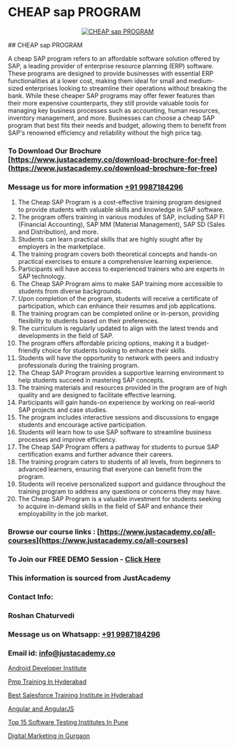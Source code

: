 # CHEAP sap PROGRAM

<p align="center">
  <a href="https://justacademy.co/course-detail/sap-abap-on-hana-training">
    <img src="https://justacademy.co/storage2/course_image/1708336814_course_image.png" alt="CHEAP sap PROGRAM">
  </a>
</p>
## CHEAP sap PROGRAM

A cheap SAP program refers to an affordable software solution offered by SAP, a leading provider of enterprise resource planning (ERP) software. These programs are designed to provide businesses with essential ERP functionalities at a lower cost, making them ideal for small and medium-sized enterprises looking to streamline their operations without breaking the bank. While these cheaper SAP programs may offer fewer features than their more expensive counterparts, they still provide valuable tools for managing key business processes such as accounting, human resources, inventory management, and more. Businesses can choose a cheap SAP program that best fits their needs and budget, allowing them to benefit from SAP's renowned efficiency and reliability without the high price tag.
### To Download Our Brochure [https://www.justacademy.co/download-brochure-for-free](https://www.justacademy.co/download-brochure-for-free)
### Message us for more information [+91 9987184296](https://api.whatsapp.com/send?phone=919987184296)
1) The Cheap SAP Program is a cost-effective training program designed to provide students with valuable skills and knowledge in SAP software.
2) The program offers training in various modules of SAP, including SAP FI (Financial Accounting), SAP MM (Material Management), SAP SD (Sales and Distribution), and more.
3) Students can learn practical skills that are highly sought after by employers in the marketplace.
4) The training program covers both theoretical concepts and hands-on practical exercises to ensure a comprehensive learning experience.
5) Participants will have access to experienced trainers who are experts in SAP technology.
6) The Cheap SAP Program aims to make SAP training more accessible to students from diverse backgrounds.
7) Upon completion of the program, students will receive a certificate of participation, which can enhance their resumes and job applications.
8) The training program can be completed online or in-person, providing flexibility to students based on their preferences.
9) The curriculum is regularly updated to align with the latest trends and developments in the field of SAP.
10) The program offers affordable pricing options, making it a budget-friendly choice for students looking to enhance their skills.
11) Students will have the opportunity to network with peers and industry professionals during the training program.
12) The Cheap SAP Program provides a supportive learning environment to help students succeed in mastering SAP concepts.
13) The training materials and resources provided in the program are of high quality and are designed to facilitate effective learning.
14) Participants will gain hands-on experience by working on real-world SAP projects and case studies.
15) The program includes interactive sessions and discussions to engage students and encourage active participation.
16) Students will learn how to use SAP software to streamline business processes and improve efficiency.
17) The Cheap SAP Program offers a pathway for students to pursue SAP certification exams and further advance their careers.
18) The training program caters to students of all levels, from beginners to advanced learners, ensuring that everyone can benefit from the program.
19) Students will receive personalized support and guidance throughout the training program to address any questions or concerns they may have.
20) The Cheap SAP Program is a valuable investment for students seeking to acquire in-demand skills in the field of SAP and enhance their employability in the job market.

### Browse our course links : [https://www.justacademy.co/all-courses](https://www.justacademy.co/all-courses) 
### To Join our FREE DEMO Session - [Click Here](https://www.justacademy.co/register-for-course-demo)


### This information is sourced from JustAcademy
### Contact Info:
### Roshan Chaturvedi
### Message us on Whatsapp: [+91 9987184296](https://api.whatsapp.com/send?phone=919987184296)
### Email id: [info@justacademy.co](mailto:info@justacademy.co)
                
[Android Developer Institute](https://www.linkedin.com/pulse/android-developer-institute-justacademy-bay-area-elhrf/)

[Pmp Training In Hyderabad](https://www.linkedin.com/pulse/pmp-training-hyderabad-justacademy-hyderabad-wcy4c?trackingId=aACaYzrv%2BbByZDwbFLfLlA%3D%3D&lipi=urn%3Ali%3Apage%3Ad_flagship3_company_admin%3BvVOqf8C4SxiY2jOCpJpYGg%3D%3D)

[Best Salesforce Training Institute in Hyderabad](https://medium.com/@shivamja27/best-salesforce-training-institute-in-hyderabad-745c331b046c)

[Angular and AngularJS](https://medium.com/@shivamja27/angular-and-angularjs-efc6baf6c9b2)

[Top 15 Software Testing Institutes In Pune](https://justacademyin.github.io/justacademy/top-15-software-testing-institutes-in-pune)

[Digital Marketing in Gurgaon](https://justacademyin.github.io/justacademy/digital-marketing-in-gurgaon)

